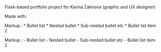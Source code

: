 Flask-based portfolio project for Karina Zakirova (graphic and UX designer)

Made with:


 Markup : * Bullet list
              * Nested bullet
                  * Sub-nested bullet etc
          * Bullet list item 2


 Markup : - Bullet list
              - Nested bullet
                  - Sub-nested bullet etc
          - Bullet list item 2 
